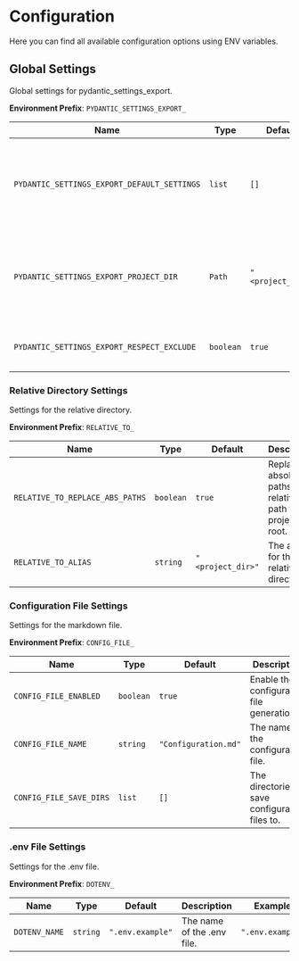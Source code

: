 # Configuration

Here you can find all available configuration options using ENV variables.

## Global Settings

Global settings for pydantic_settings_export.

**Environment Prefix**: `PYDANTIC_SETTINGS_EXPORT_`

| Name                                        | Type      | Default           | Description                                                                             | Example           |
|---------------------------------------------|-----------|-------------------|-----------------------------------------------------------------------------------------|-------------------|
| `PYDANTIC_SETTINGS_EXPORT_DEFAULT_SETTINGS` | `list`    | `[]`              | The default settings to use. The settings are applied in the order they are listed.     | `[]`              |
| `PYDANTIC_SETTINGS_EXPORT_PROJECT_DIR`      | `Path`    | `"<project_dir>"` | The project directory. Used for relative paths in the configuration file and .env file. | `"<project_dir>"` |
| `PYDANTIC_SETTINGS_EXPORT_RESPECT_EXCLUDE`  | `boolean` | `true`            | Respect the exclude attribute in the fields.                                            | `true`            |

### Relative Directory Settings

Settings for the relative directory.

**Environment Prefix**: `RELATIVE_TO_`

| Name                            | Type      | Default           | Description                                                | Example           |
|---------------------------------|-----------|-------------------|------------------------------------------------------------|-------------------|
| `RELATIVE_TO_REPLACE_ABS_PATHS` | `boolean` | `true`            | Replace absolute paths with relative path to project root. | `true`            |
| `RELATIVE_TO_ALIAS`             | `string`  | `"<project_dir>"` | The alias for the relative directory.                      | `"<project_dir>"` |

### Configuration File Settings

Settings for the markdown file.

**Environment Prefix**: `CONFIG_FILE_`

| Name                    | Type      | Default              | Description                                     | Example              |
|-------------------------|-----------|----------------------|-------------------------------------------------|----------------------|
| `CONFIG_FILE_ENABLED`   | `boolean` | `true`               | Enable the configuration file generation.       | `true`               |
| `CONFIG_FILE_NAME`      | `string`  | `"Configuration.md"` | The name of the configuration file.             | `"Configuration.md"` |
| `CONFIG_FILE_SAVE_DIRS` | `list`    | `[]`                 | The directories to save configuration files to. | `[]`                 |

### .env File Settings

Settings for the .env file.

**Environment Prefix**: `DOTENV_`

| Name          | Type     | Default          | Description                | Example          |
|---------------|----------|------------------|----------------------------|------------------|
| `DOTENV_NAME` | `string` | `".env.example"` | The name of the .env file. | `".env.example"` |
